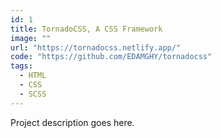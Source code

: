 ```yaml
---
id: 1
title: TornadoCSS, A CSS Framework
image: ""
url: "https://tornadocss.netlify.app/"
code: "https://github.com/EDAMGHY/tornadocss"
tags:
  - HTML
  - CSS
  - SCSS
---
```


Project description goes here.
